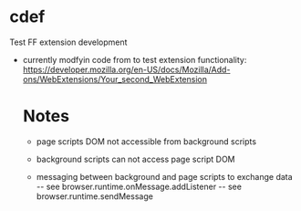 # cdef
 Test FF extension development


- currently modfyin code from to test extension functionality:
  https://developer.mozilla.org/en-US/docs/Mozilla/Add-ons/WebExtensions/Your_second_WebExtension
    

  Notes
  ==
  - page scripts DOM not accessible from background scripts
  
  - background scripts can not access page script DOM

  - messaging between background and page scripts to exchange data
  -- see browser.runtime.onMessage.addListener
  -- see browser.runtime.sendMessage
  